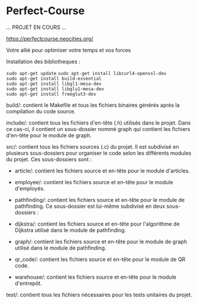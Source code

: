 # Perfect-Course

... PROJET EN COURS ...

https://perfectcourse.neocities.org/

Votre allié pour optimiser votre temps et vos forces

<p>Installation des bibliotheques :</p>
<code>sudo apt-get update</code>
<code>sudo apt-get install libcurl4-openssl-dev</code><br>
<code>sudo apt-get install build-essential</code><br>
<code>sudo apt-get install libgl1-mesa-dev</code><br>
<code>sudo apt-get install libglu1-mesa-dev</code><br>
<code>sudo apt-get install freeglut3-dev</code><br>


build/: contient le Makefile et tous les fichiers binaires générés après la compilation du code source.

include/: contient tous les fichiers d'en-tête (.h) utilisés dans le projet. Dans ce cas-ci, il contient un sous-dossier nommé graph qui contient les fichiers d'en-tête pour le module de graph.

src/: contient tous les fichiers sources (.c) du projet. Il est subdivisé en plusieurs sous-dossiers pour organiser le code selon les différents modules du projet. Ces sous-dossiers sont :

- article/: contient les fichiers source et en-tête pour le module d'articles.

- employee/: contient les fichiers source et en-tête pour le module d'employés.

- pathfinding/: contient les fichiers source et en-tête pour le module de pathfinding. Ce sous-dossier est lui-même subdivisé en deux sous-dossiers :

- dijkstra/: contient les fichiers source et en-tête pour l'algorithme de Dijkstra utilisé dans le module de pathfinding.

- graph/: contient les fichiers source et en-tête pour le module de graph utilisé dans le module de pathfinding.

- qr_code/: contient les fichiers source et en-tête pour le module de QR code.

- warehouse/: contient les fichiers source et en-tête pour le module d'entrepôt.

test/: contient tous les fichiers nécessaires pour les tests unitaires du projet.
